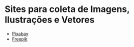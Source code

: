 # Sites para coleta de Imagens, Ilustrações e Vetores
- [Pixabay](https://pixabay.com/pt/)
- [Freepik](https://br.freepik.com/)
